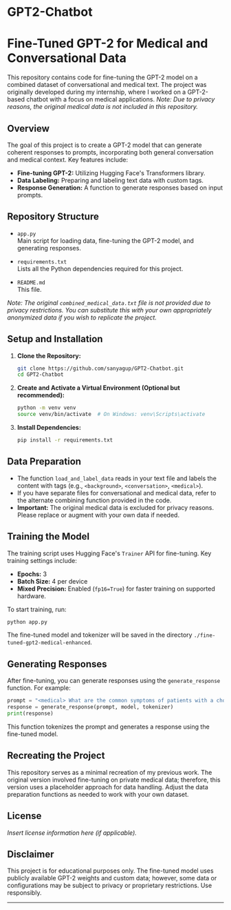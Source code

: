 # GPT2-Chatbot

# Fine-Tuned GPT-2 for Medical and Conversational Data

This repository contains code for fine-tuning the GPT-2 model on a combined dataset of conversational and medical text. The project was originally developed during my internship, where I worked on a GPT-2-based chatbot with a focus on medical applications. *Note: Due to privacy reasons, the original medical data is not included in this repository.*

## Overview

The goal of this project is to create a GPT-2 model that can generate coherent responses to prompts, incorporating both general conversation and medical context. Key features include:
- **Fine-tuning GPT-2:** Utilizing Hugging Face's Transformers library.
- **Data Labeling:** Preparing and labeling text data with custom tags.
- **Response Generation:** A function to generate responses based on input prompts.

## Repository Structure

- `app.py`  
  Main script for loading data, fine-tuning the GPT-2 model, and generating responses.

- `requirements.txt`  
  Lists all the Python dependencies required for this project.

- `README.md`  
  This file.

*Note: The original `combined_medical_data.txt` file is not provided due to privacy restrictions. You can substitute this with your own appropriately anonymized data if you wish to replicate the project.*

## Setup and Installation

1. **Clone the Repository:**

   ```bash
   git clone https://github.com/sanyagup/GPT2-Chatbot.git
   cd GPT2-Chatbot
   ```

2. **Create and Activate a Virtual Environment (Optional but recommended):**

   ```bash
   python -m venv venv
   source venv/bin/activate  # On Windows: venv\Scripts\activate
   ```

3. **Install Dependencies:**

   ```bash
   pip install -r requirements.txt
   ```

## Data Preparation

- The function `load_and_label_data` reads in your text file and labels the content with tags (e.g., `<background>`, `<conversation>`, `<medical>`).
- If you have separate files for conversational and medical data, refer to the alternate combining function provided in the code.
- **Important:** The original medical data is excluded for privacy reasons. Please replace or augment with your own data if needed.

## Training the Model

The training script uses Hugging Face's `Trainer` API for fine-tuning. Key training settings include:
- **Epochs:** 3
- **Batch Size:** 4 per device
- **Mixed Precision:** Enabled (`fp16=True`) for faster training on supported hardware.

To start training, run:

```bash
python app.py
```

The fine-tuned model and tokenizer will be saved in the directory `./fine-tuned-gpt2-medical-enhanced`.

## Generating Responses

After fine-tuning, you can generate responses using the `generate_response` function. For example:

```python
prompt = "<medical> What are the common symptoms of patients with a cholesterol level of 250?"
response = generate_response(prompt, model, tokenizer)
print(response)
```

This function tokenizes the prompt and generates a response using the fine-tuned model.

## Recreating the Project

This repository serves as a minimal recreation of my previous work. The original version involved fine-tuning on private medical data; therefore, this version uses a placeholder approach for data handling. Adjust the data preparation functions as needed to work with your own dataset.

## License

*Insert license information here (if applicable).*

## Disclaimer

This project is for educational purposes only. The fine-tuned model uses publicly available GPT-2 weights and custom data; however, some data or configurations may be subject to privacy or proprietary restrictions. Use responsibly.

---
